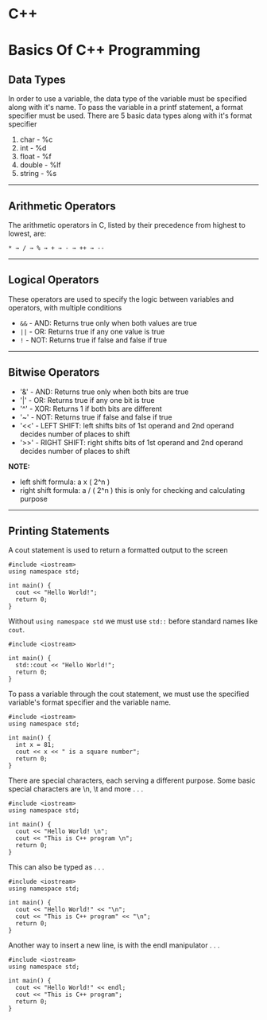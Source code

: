 # C++
# Basics Of C++ Programming

## Data Types
In order to use a variable, the data type of the variable must be specified along with it's name.
To pass the variable in a printf statement, a format specifier must be used.
There are 5 basic data types along with it's format specifier
1. char - %c 
2. int - %d
3. float - %f
4. double - %lf
5. string - %s

---

## Arithmetic Operators
The arithmetic operators in C, listed by their precedence from highest to lowest, are:

`* → / → % → + → - → ++ → --`

---

## Logical Operators
These operators are used to specify the logic between variables and operators, with multiple conditions

- `&&` - AND:  Returns true only when both values are true  
- `||` - OR:  Returns true if any one value is true  
- `!` - NOT:  Returns true if false and false if true

---

## Bitwise Operators
- '&' - AND:  Returns true only when both bits are true
- '|' - OR:  Returns true if any one bit is true  
- '^' - XOR:  Returns 1 if both bits are different
- '~' - NOT:  Returns true if false and false if true
- '<<' - LEFT SHIFT:  left shifts bits of 1st operand and 2nd operand decides number of places to shift
- '>>' - RIGHT SHIFT:  right shifts bits of 1st operand and 2nd operand decides number of places to shift

**NOTE:** 
* left shift formula: a x ( 2^n )
* right shift formula: a / ( 2^n )
this is only for checking and calculating purpose

---

## Printing Statements
A cout statement is used to return a formatted output to the screen
```
#include <iostream>
using namespace std;

int main() {
  cout << "Hello World!";
  return 0;
}
```
Without `using namespace std` we must use `std::` before standard names like `cout`.
```
#include <iostream>

int main() {
  std::cout << "Hello World!";
  return 0;
}
```
To pass a variable through the cout statement, we must use the specified variable's format specifier and the variable name.
```
#include <iostream>
using namespace std;

int main() {
  int x = 81;
  cout << x << " is a square number";
  return 0;
}
```
There are special characters, each serving a different purpose.
Some basic special characters are \n, \t and more . . .
```
#include <iostream>
using namespace std;

int main() {
  cout << "Hello World! \n";
  cout << "This is C++ program \n";
  return 0;
}
```
This can also be typed as . . .
```
#include <iostream>
using namespace std;

int main() {
  cout << "Hello World!" << "\n";
  cout << "This is C++ program" << "\n";
  return 0;
}
```
Another way to insert a new line, is with the endl manipulator . . .
```
#include <iostream>
using namespace std;

int main() {
  cout << "Hello World!" << endl;
  cout << "This is C++ program";
  return 0;
}
```
